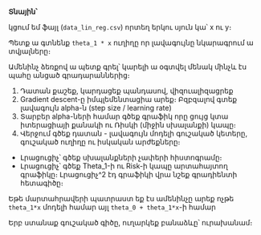 **Տնային՝**

կցում եմ ֆայլ (`data_lin_reg.csv`) որտեղ երկու սյուն կա՝ x ու y։ 

Պետք ա գտնենք `theta_1 * x` ուղիղը որ լավագույնը նկարագրում ա տվյալները։

Ամենինչ ձեռքով ա պետք գրել՝ կարելի ա օգտվել մենակ մինչև էս պահը անցած գրադարաններից։

1. Դատան քաշեք, կարդացեք պանդասով, վիզուալիզացրեք
2. Gradient descent-ը իմպլեմենտացիա արեք։ Բզբզալով գտեք լավագույն alpha-ն (step size / learning rate)
3. Տարբեր alpha-ների համար գծեք գրաֆիկ որը ցույց կտա իտերացիայի քանակի ու Ռիսկի (միջին սխալանքի) կապը։
4. Վերջում գծեք դատան - լավագույն մոդելի գուշակած կետերը, գուշակած ուղիղը ու իսկական արժեքները։

- Լրացուցիչ՝ գծեք սխալանքների չափերի հիստոգրամը։
- Լրացուցիչ՝ գծեք Theta_1-ի ու Risk-ի կապը արտահայտող գրաֆիկը։ Լրացուցիչ^2 էդ գրաֆիկի վրա նշեք գրադիենտի հետագիծը։


Եթե մարտահրավերի պատրաստ եք էս ամենինչը արեք ոչթե `theta_1*x` մոդելի համար այլ `theta_0 + theta_1*x`-ի համար

Երբ ստանաք գուշակած գիծը, ուղարկեք բանաձևը՝ ուրախանամ։
